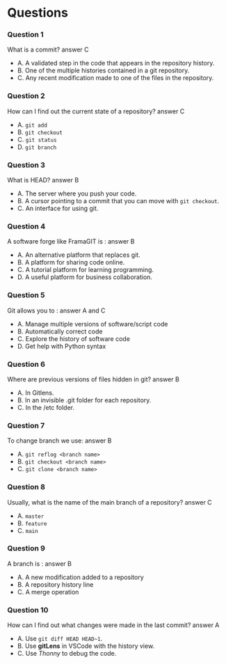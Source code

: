 # Questions

### Question 1

What is a commit? answer C

- A. A validated step in the code that appears in the repository history.
- B. One of the multiple histories contained in a git repository.
- C. Any recent modification made to one of the files in the repository.

### Question 2

How can I find out the current state of a repository? answer C

- A. `git add`
- B. `git checkout`
- C. `git status`
- D. `git branch`

### Question 3

What is HEAD? answer B

- A. The server where you push your code.
- B. A cursor pointing to a commit that you can move with `git checkout`.
- C. An interface for using git.

### Question 4

A software forge like FramaGIT is : answer B 

- A. An alternative platform that replaces git.
- B. A platform for sharing code online.
- C. A tutorial platform for learning programming.
- D. A useful platform for business collaboration.

### Question 5

Git allows you to : answer A and C 

- A. Manage multiple versions of software/script code
- B. Automatically correct code
- C. Explore the history of software code
- D. Get help with Python syntax

### Question 6

Where are previous versions of files hidden in git? answer B 

- A. In Gitlens.
- B. In an invisible .git folder for each repository.
- C. In the /etc folder.

### Question 7

To change branch we use: answer B

- A. `git reflog <branch name>`
- B. `git checkout <branch name>`
- C. `git clone <branch name>`

### Question 8

Usually, what is the name of the main branch of a repository? answer C

- A. `master`
- B. `feature`
- C. `main`

### Question 9

A branch is : answer B

- A. A new modification added to a repository
- B. A repository history line
- C. A merge operation

### Question 10

How can I find out what changes were made in the last commit? answer A 

- A. Use `git diff HEAD HEAD~1`.
- B. Use **gitLens** in VSCode with the history view.
- C. Use _Thonny_ to debug the code.
